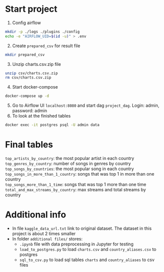 # Start project
1. Config airflow
```bash
mkdir -p ./logs ./plugins ./config
echo -e "AIRFLOW_UID=$(id -u)" > .env
```
2. Create `prepared_csv` for result file
```bash
mkdir prepared_csv
```
3. Unzip charts.csv.zip file
```bash
unzip csv/charts.csv.zip
rm csv/charts.csv.zip
```
4. Start docker-compose
```bash
docker-compose up -d
```
5. Go to Airflow UI `localhost:8080` and start dag `project_dag`. Login: admin, password: admin 
6. To look at the finished tables
```bash
docker exec -it postgres psql -U admin data
```

# Final tables
`top_artists_by_country`: the most popular artist in each country  
`top_genres_by_country`: number of songs in genres by country  
`top_songs_by_countries`: the most popular song in each country  
`top_songs_in_more_than_1_country`: songs that was top 1 in more than one country  
`top_songs_more_than_1_time`: songs that was top 1 more than one time  
`total_and_max_streams_by_country`: max streams and total streams by country  

# Additional info
- In file `kaggle_data_url.txt` link to original dataset. The dataset in this project is about 2 times smaller
- In folder `additional files/` stores:
  - `.ipynb` file with data preprocessing in Jupyter for testing
  - `load_to_postgres.py` to load `charts.csv` and `country_aliases.csv` to postgres
  - `sql_to_csv.py` to load sql tables `charts` and `country_aliases` to csv files
